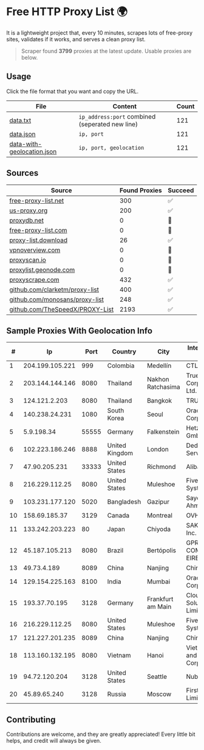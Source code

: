 
# Free HTTP Proxy List 🌍

It is a lightweight project that, every 10 minutes, scrapes lots of free-proxy sites, validates if it works, and serves a clean proxy list.


> Scraper found **3799** proxies at the latest update. Usable proxies are below.

## Usage

Click the file format that you want and copy the URL.


|File|Content|Count|
|----|-------|-----|
|[data.txt](https://raw.githubusercontent.com/themiralay/Proxy-List-World/master/data.txt)|`ip_address:port` combined (seperated new line)|121|
|[data.json](https://raw.githubusercontent.com/themiralay/Proxy-List-World/master/data.json)|`ip, port`|121|
|[data-with-geolocation.json](https://raw.githubusercontent.com/themiralay/Proxy-List-World/master/data-with-geolocation.json)|`ip, port, geolocation`|121|

## Sources

|Source|Found Proxies|Succeed|
|------|-------------|-------|
|[free-proxy-list.net](https://free-proxy-list.net)|300|✅|
|[us-proxy.org](https://www.us-proxy.org)|200|✅|
|[proxydb.net](http://proxydb.net)|0|🚫|
|[free-proxy-list.com](https://free-proxy-list.com/?page=&port=&type%5B%5D=http&type%5B%5D=https&up_time=0&search=Search)|0|🚫|
|[proxy-list.download](https://www.proxy-list.download/HTTP)|26|✅|
|[vpnoverview.com](https://vpnoverview.com/privacy/anonymous-browsing/free-proxy-servers)|0|🚫|
|[proxyscan.io](https://www.proxyscan.io)|0|🚫|
|[proxylist.geonode.com](https://proxylist.geonode.com/api/proxy-list?limit=300&page=1&sort_by=lastChecked&sort_type=desc&protocols=http,https)|0|🚫|
|[proxyscrape.com](https://api.proxyscrape.com/v2/?request=displayproxies&protocol=http&timeout=10000&country=all&ssl=all&anonymity=all)|432|✅|
|[github.com/clarketm/proxy-list](https://raw.githubusercontent.com/clarketm/proxy-list/master/proxy-list-raw.txt)|400|✅|
|[github.com/monosans/proxy-list](https://raw.githubusercontent.com/monosans/proxy-list/main/proxies/http.txt)|248|✅|
|[github.com/TheSpeedX/PROXY-List](https://raw.githubusercontent.com/TheSpeedX/PROXY-List/master/http.txt)|2193|✅|


## Sample Proxies With Geolocation Info

|#|Ip|Port|Country|City|Internet Service Provider|
|-|--|----|-------|----|-------------------------|
|1|204.199.105.221|999|Colombia|Medellín|CTL Colombia|
|2|203.144.144.146|8080|Thailand|Nakhon Ratchasima|True Internet Corporation CO. Ltd.|
|3|124.121.2.203|8080|Thailand|Bangkok|TRUEBB|
|4|140.238.24.231|1080|South Korea|Seoul|Oracle Corporation|
|5|5.9.198.34|55555|Germany|Falkenstein|Hetzner Online GmbH|
|6|102.223.186.246|8888|United Kingdom|London|Dedicated Servers|
|7|47.90.205.231|33333|United States|Richmond|Alibaba.com LLC|
|8|216.229.112.25|8080|United States|Muleshoe|Five Area Systems, LLC|
|9|103.231.177.120|5020|Bangladesh|Gazipur|Sayed Farhad Ahmed|
|10|158.69.185.37|3129|Canada|Montreal|OVH SAS|
|11|133.242.203.223|80|Japan|Chiyoda|SAKURA Internet Inc.|
|12|45.187.105.213|8080|Brazil|Bertópolis|GPR NET COMUNICACOES EIRELI|
|13|49.73.4.189|8089|China|Nanjing|China Telecom|
|14|129.154.225.163|8100|India|Mumbai|Oracle Corporation|
|15|193.37.70.195|3128|Germany|Frankfurt am Main|Cloud Hosting Solutions, Limited.|
|16|216.229.112.25|8080|United States|Muleshoe|Five Area Systems, LLC|
|17|121.227.201.235|8089|China|Nanjing|China Telecom|
|18|113.160.132.195|8080|Vietnam|Hanoi|VietNam Post and Telecom Corporation|
|19|94.72.120.204|3128|United States|Seattle|Nubes, LLC|
|20|45.89.65.240|3128|Russia|Moscow|First Server Limited|



## Contributing

Contributions are welcome, and they are greatly appreciated! Every
little bit helps, and credit will always be given.

